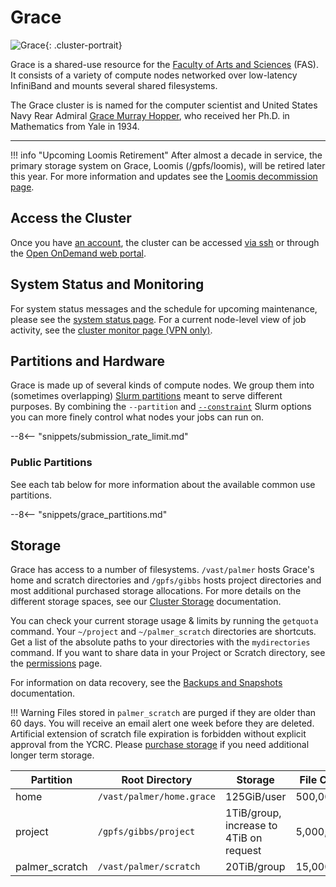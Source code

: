 # Grace


![Grace](/img/Grace-Hopper.jpg){: .cluster-portrait}

Grace is a shared-use resource for the [Faculty of Arts and Sciences](https://fas.yale.edu) (FAS). It consists of a variety of compute nodes networked over low-latency InfiniBand and mounts several shared filesystems.

The Grace cluster is is named for the computer scientist and United States Navy Rear Admiral [Grace Murray Hopper](https://en.wikipedia.org/wiki/Grace_Hopper), who received her Ph.D. in Mathematics from Yale in 1934.

- - -

!!! info "Upcoming Loomis Retirement"
    After almost a decade in service, the primary storage system on Grace, Loomis (/gpfs/loomis), will be retired later this year. For more information and updates see the [Loomis decommission page](/data/loomis-decommission).


## Access the Cluster

Once you have [an account](https://research.computing.yale.edu/support/hpc/account-request), the cluster can be accessed [via ssh](/clusters-at-yale/access) or through the [Open OnDemand web portal](/clusters-at-yale/access/ood/).

## System Status and Monitoring

For system status messages and the schedule for upcoming maintenance, please see the [system status page](https://research.computing.yale.edu/support/hpc/system-status). For a current node-level view of job activity, see the [cluster monitor page (VPN only)](http://cluster.ycrc.yale.edu/grace/).

## Partitions and Hardware

Grace is made up of several kinds of compute nodes. We group them into (sometimes overlapping) [Slurm partitions](/clusters-at-yale/job-scheduling) meant to serve different purposes. By combining the `--partition` and [`--constraint`](/clusters-at-yale/job-scheduling/resource-requests#features-and-constraints) Slurm options you can more finely control what nodes your jobs can run on.

--8<-- "snippets/submission_rate_limit.md"

### Public Partitions

See each tab below for more information about the available common use partitions.

--8<-- "snippets/grace_partitions.md"

## Storage

Grace has access to a number of filesystems. `/vast/palmer` hosts Grace's home and scratch directories and `/gpfs/gibbs` hosts project directories and most additional purchased storage allocations. For more details on the different storage spaces, see our [Cluster Storage](/data/hpc-storage) documentation.

You can check your current storage usage & limits by running the `getquota` command. Your `~/project` and `~/palmer_scratch` directories are shortcuts. Get a list of the absolute paths to your directories with the `mydirectories` command. If you want to share data in your Project or Scratch directory, see the [permissions](/data/permissions/) page.

For information on data recovery, see the [Backups and Snapshots](/data/backups) documentation.

!!! Warning
    Files stored in `palmer_scratch` are purged if they are older than 60 days. You will receive an email alert one week before they are deleted. Artificial extension of scratch file expiration is forbidden without explicit approval from the YCRC. Please [purchase storage](/data/#purchase-additional-storage) if you need additional longer term storage.

|Partition       | Root Directory            | Storage                                 | File Count | Backups | Snapshots | Notes |
|----------------|---------------------------|-----------------------------------------|------------|---------|-----------|-------|
| home           | `/vast/palmer/home.grace` | 125GiB/user                             | 500,000    | Yes     | >=2 days  |       |
| project        | `/gpfs/gibbs/project`     | 1TiB/group, increase to 4TiB on request | 5,000,000  | No      | >=2 days  |       |
| palmer_scratch | `/vast/palmer/scratch`    | 20TiB/group                             | 15,000,000 | No      | No        |       |

